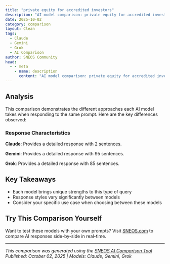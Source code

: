 ```yaml
---
title: "private equity for accredited investors"
description: "AI model comparison: private equity for accredited investors..."
date: 2025-10-02
category: comparison
layout: Clean
tags:
  - Claude
  - Gemini
  - Grok
  - AI Comparison
author: SNEOS Community
head:
  - - meta
    - name: description
      content: "AI model comparison: private equity for accredited investors..."
---
```


<ChatComparison
  title="private equity for accredited investors"
  prompt="private equity for accredited investors"
  :responses='{
    "Claude": "Private equity investing for accredited investors offers access to exclusive investment opportunities, but comes with important considerations:\n\n## **What is Private Equity?**\n- Investment in private companies or buyouts of public companies\n- Active management approach to improve company operations and value\n- Typically 5-10\u002B year investment horizons\n- Higher potential returns than public markets, but with greater risk and illiquidity\n\n## **Accredited Investor Requirements**\nTo invest, you must meet SEC criteria:\n- **Income**: $200k\u002B annually (individual) or $300k\u002B (joint) for 2\u002B years\n- **Net Worth**: $1M\u002B excluding primary residence\n- **Professional**: Hold Series 7, 65, or 82 licenses\n\n## **Access Methods**\n\n**Direct Investment:**\n- Minimum investments often $250k-$1M\u002B\n- Direct relationship with PE firms\n- Co-investment opportunities\n\n**Fund of Funds:**\n- Lower minimums ($25k-$100k)\n- Diversification across multiple PE funds\n- Additional layer of fees\n\n**Interval Funds:**\n- More liquid PE exposure\n- Lower minimums\n- Periodic redemption opportunities\n\n## **Key Considerations**\n\n**Pros:**\n- Potential for higher returns\n- Portfolio diversification\n- Access to expert management\n\n**Cons:**\n- High fees (2% management \u002B 20% carried interest typical)\n- Long lock-up periods\n- Limited liquidity\n- High minimum investments\n- Complex tax reporting\n\n## **Due Diligence Essentials**\n- Fund manager track record\n- Investment strategy and focus\n- Fee structure\n- Exit strategy timeline\n- Risk factors and past performance\n\nWould you like me to elaborate on any specific aspect of PE investing?",
    "Gemini": "Okay, let\u0027s break down private equity for accredited investors.  I\u0027ll cover the key aspects, including what it is, why it\u0027s attractive (and risky), how accredited investors can access it, and important considerations.\n\n**What is Private Equity?**\n\nPrivate equity (PE) refers to investments in companies that are *not* publicly traded on stock exchanges.  Instead of buying shares of a listed company, private equity firms typically:\n\n*   **Acquire entire companies:**  They might buy a struggling business, restructure it, and then sell it for a profit.\n*   **Make significant minority investments:**  They invest in a growing company to help it expand or achieve a specific goal.\n*   **Invest in distressed companies:** Buying companies at a discount due to financial challenges.\n\n**Key Characteristics of Private Equity:**\n\n*   **Illiquidity:**  This is a major factor. Private equity investments are *not* easily bought or sold.  You\u0027re typically locked in for several years (5-10 years is common).  There\u0027s no ready market like a stock exchange.\n*   **Higher Potential Returns (and Higher Risk):** Private equity aims for returns that exceed those available in public markets.  However, this comes with significantly higher risk. The companies are often less mature, operate in competitive landscapes, and lack the same regulatory oversight as public companies.\n*   **Active Management:**  PE firms don\u0027t just invest capital; they actively manage the companies they own or in which they invest. They often bring in experienced managers, implement new strategies, and make operational improvements.\n*   **Long-Term Investment Horizon:**  Private equity is a long-term game.  It takes time to turn around a company, grow it, or restructure it. Investors need to be patient and comfortable with illiquidity.\n*   **Information Asymmetry:**  Unlike public markets where information is widely available, information about private companies is often limited.  Due diligence is critical.\n*   **Use of Leverage:** PE firms often use debt (leverage) to finance acquisitions. This can amplify returns if the investment goes well, but it also magnifies losses if it goes poorly.\n\n**Why is Private Equity Attractive to Some Investors?**\n\n*   **Potential for Higher Returns:**  The primary appeal is the possibility of generating returns that outperform public market investments.  This is due to factors like active management, operational improvements, and the potential for significant growth in private companies.\n*   **Diversification:** Private equity can provide diversification benefits to a portfolio, as its returns may not be perfectly correlated with those of public stocks and bonds.\n*   **Access to Different Investment Opportunities:**  It allows investors to participate in the growth of companies that are not yet publicly traded, potentially capturing value before an IPO or other liquidity event.\n*   **Inflation Hedge:** Some private equity investments (like real assets) can act as an inflation hedge.\n\n**Risks of Private Equity Investing:**\n\n*   **Illiquidity:** As mentioned before, this is a major concern. You might not be able to access your capital when you need it.\n*   **Lack of Transparency:**  Private companies have less stringent reporting requirements than public companies, making it harder to assess their performance and financial health.\n*   **Valuation Challenges:**  Valuing private companies is more complex and subjective than valuing publicly traded companies.\n*   **High Management Fees and Carried Interest:**  PE firms charge significant management fees (typically around 2% per year) and a share of the profits (carried interest, typically 20%). This can eat into returns.\n*   **Market Risk:** Private equity investments are still subject to overall economic and market conditions. A recession or downturn can negatively impact the performance of portfolio companies.\n*   **Company-Specific Risk:**  The success of a private equity investment depends heavily on the performance of the specific companies in the portfolio.\n*   **Leverage Risk:** The use of debt can amplify losses if the investment doesn\u0027t perform as expected.\n*   **\u0022Blind Pool\u0022 Risk:**  In some cases, investors may commit capital to a fund without knowing exactly which companies the fund will invest in.\n*   **Manager Risk:** The success of a private equity investment depends heavily on the skill and expertise of the private equity firm managing the fund.\n\n**How Accredited Investors Can Access Private Equity:**\n\nBecause of the risks and illiquidity associated with private equity, access is generally restricted to accredited investors.  An \u0022accredited investor\u0022 is defined by the SEC and generally includes individuals who:\n\n*   Have a net worth of at least $1 million, excluding the value of their primary residence, *or*\n*   Have an individual income of at least $200,000 per year for the past two years (or $300,000 combined income with a spouse), with a reasonable expectation of reaching the same income level in the current year.\n\nHere are common ways accredited investors can access private equity:\n\n1.  **Private Equity Funds (Limited Partnerships):**\n\n    *   This is the most traditional route. Investors commit capital to a fund managed by a private equity firm. The fund invests in a portfolio of private companies.\n    *   **Minimum Investment:** Often very high (hundreds of thousands or even millions of dollars).\n    *   **Pros:** Diversification across multiple companies, professional management.\n    *   **Cons:** High fees, illiquidity, potential \u0022blind pool\u0022 risk.\n\n2.  **Fund of Funds:**\n\n    *   These funds invest in multiple private equity funds, providing further diversification.\n    *   **Minimum Investment:** May be lower than direct investment in a single PE fund.\n    *   **Pros:** Enhanced diversification, access to multiple PE managers.\n    *   **Cons:**  Another layer of fees (fees on fees), can dilute returns.\n\n3.  **Direct Investment (Rare for Individual Investors):**\n\n    *   Investing directly in a private company.  This is typically only feasible for very wealthy individuals with extensive industry knowledge and the resources to conduct thorough due diligence.\n    *   **Minimum Investment:**  Very high, and typically requires specialized knowledge.\n    *   **Pros:** Potentially higher returns (if successful), direct control.\n    *   **Cons:** Very high risk, requires significant expertise, very illiquid.\n\n4.  **Private Equity Secondaries:**\n\n    *   Buying existing commitments to private equity funds from other investors who want to exit early.\n    *   **Minimum Investment:** Can vary.\n    *   **Pros:** Potentially faster returns than primary fund investments, may be able to buy commitments at a discount.\n    *   **Cons:** Still illiquid, requires expertise in valuing secondary interests.\n\n5.  **Business Development Companies (BDCs):**\n\n    *   Publicly traded companies that invest in private, small- and medium-sized businesses.\n    *   **Minimum Investment:** Relatively low, as BDCs are traded on stock exchanges.\n    *   **Pros:**  Liquidity (relative to traditional PE), access to private equity for smaller investors.\n    *   **Cons:** Can be volatile, subject to market risk, may have high fees.  The publicly traded nature of BDCs can create a disconnect between the BDC\u0027s share price and the underlying value of its investments.\n\n6.  **Online Private Equity Platforms:**\n\n    *   Several online platforms have emerged that offer accredited investors access to private equity investments. These platforms often pool capital from multiple investors to meet the minimum investment requirements of PE funds or individual deals.\n    *   **Minimum Investment:**  Can be lower than traditional PE funds.\n    *   **Pros:** Lower investment minimums, easier access to deals, increased transparency (potentially).\n    *   **Cons:**  Still illiquid, fees can be high, due diligence is crucial to assess the quality of the deals offered on the platform.\n\n**Important Considerations for Accredited Investors:**\n\n*   **Diversification:** Don\u0027t put all your eggs in one basket.  Private equity should be part of a well-diversified portfolio.  Limit your allocation to a percentage that you can afford to lose without significantly impacting your financial well-being.\n*   **Due Diligence:**  Thoroughly research the private equity firm, its investment strategy, its track record, and the specific companies in its portfolio (if possible).  Understand the fees and carried interest structure.\n*   **Understand the Terms:**  Carefully review the limited partnership agreement or other investment documents.  Pay attention to the terms related to fees, distributions, liquidity, and voting rights.\n*   **Consult with a Financial Advisor:**  Before investing in private equity, consult with a qualified financial advisor who can help you assess your risk tolerance, investment goals, and overall financial situation.\n*   **Liquidity Needs:**  Ensure you have sufficient liquid assets to cover your short-term and long-term financial needs.  Don\u0027t invest in private equity if you might need the money in the near future.\n*   **Risk Tolerance:**  Private equity is a high-risk investment.  Be sure you are comfortable with the potential for significant losses.\n*   **Patience:**  Be prepared to hold your investment for several years, possibly 5-10 years or longer.\n\n**In Summary:**\n\nPrivate equity can be a potentially rewarding investment for accredited investors, but it comes with significant risks.  Thorough due diligence, a long-term investment horizon, and a strong understanding of the risks involved are essential.  Consulting with a qualified financial advisor is highly recommended.  Always remember that past performance is not indicative of future results.",
    "Grok": "Private equity (PE) for accredited investors represents a lucrative but high-risk investment opportunity that involves investing in privately held companies or taking ownership stakes in businesses with the aim of generating significant returns. Here\u0027s a detailed overview tailored to accredited investors considering private equity investments:\n\n### What is Private Equity?\nPrivate equity refers to investment funds, often managed by specialized firms, that pool capital from investors to acquire, manage, and often restructure private companies. These investments are not traded on public stock exchanges, distinguishing them from traditional stocks or bonds. The goal of private equity is to improve the company\u0027s performance, increase its value, and eventually sell it (through an IPO, merger, or acquisition) for a profit.\n\n### Who are Accredited Investors?\nAccredited investors are individuals or entities that meet specific financial criteria set by the U.S. Securities and Exchange Commission (SEC) under Regulation D of the Securities Act of 1933. These criteria are designed to ensure that investors have the financial sophistication and resources to bear the risks of private investments. As of the latest rules, an accredited investor includes:\n\n- Individuals with an annual income exceeding $200,000 (or $300,000 with a spouse) for the last two years, with a reasonable expectation of maintaining that income.\n- Individuals with a net worth exceeding $1 million (excluding the value of their primary residence), either individually or with a spouse.\n- Entities such as trusts, partnerships, or corporations with assets exceeding $5 million.\n- Certain professionals with specific certifications, designations, or credentials (e.g., Series 7, Series 65, or Series 82 license holders).\n\nAccredited investors have access to investment opportunities like private equity funds, hedge funds, and venture capital, which are not available to the general public due to their high risk and lack of regulatory oversight compared to public securities.\n\n### Why Private Equity Appeals to Accredited Investors\n1. **High Return Potential**: Private equity investments often target underperforming or growth-stage companies, aiming to transform them into profitable enterprises. Returns can significantly outperform public market investments if successful (historically averaging 10-15% annualized returns for top-performing funds).\n2. **Diversification**: Private equity provides exposure to asset classes outside traditional stocks and bonds, helping accredited investors diversify their portfolios.\n3. **Direct Impact**: Investors often play a more active role in the companies they invest in, particularly in smaller funds or direct investments, allowing for strategic influence over business operations.\n4. **Access to Exclusive Opportunities**: Accredited investors can participate in deals and funds that are not accessible to non-accredited individuals, often involving unique or niche market opportunities.\n\n### Types of Private Equity Investments for Accredited Investors\n1. **Private Equity Funds**:\n   - These are pooled investment vehicles managed by PE firms. Accredited investors commit capital to the fund, which is then used to acquire stakes in multiple companies.\n   - Common strategies include buyouts, growth capital, and distressed investments.\n   - Minimum investments often range from $250,000 to $1 million or more, depending on the fund.\n2. **Direct Investments**:\n   - Accredited investors with significant capital and expertise may invest directly in private companies, bypassing funds. This often involves taking a controlling or minority stake in a business.\n   - Direct investments require substantial due diligence and active involvement in company operations.\n3. **Co-Investments**:\n   - Some PE firms allow accredited investors to co-invest alongside the fund in specific deals, often with lower fees than investing in the fund itself.\n4. **Venture Capital (VC)**:\n   - A subset of private equity, VC focuses on early-stage or startup companies with high growth potential. This is riskier but can offer outsized returns if the company succeeds.\n5. **Secondary Market Investments**:\n   - Accredited investors can buy stakes in existing PE funds or companies from other investors through secondary markets, often at a discount.\n\n### Risks of Private Equity for Accredited Investors\n1. **Illiquidity**: Private equity investments typically have long lock-up periods (5-10 years or more), during which investors cannot access their capital. Exiting early, if possible, often incurs significant penalties or losses.\n2. **High Risk**: Many private companies fail, and even successful investments may take years to yield returns. There is no guarantee of profit, and capital loss is common.\n3. **Fees and Costs**: PE funds often charge high fees, including a management fee (typically 2% of assets under management) and a performance fee (often 20% of profits, known as \u00222-and-20\u0022 structure).\n4. **Lack of Transparency**: Unlike public companies, private equity investments have limited regulatory oversight and reporting requirements, making it harder to assess performance or risks.\n5. **Economic Sensitivity**: Private equity returns can be heavily influenced by economic conditions, interest rates, and market cycles.\n\n### How Accredited Investors Can Get Started\n1. **Verify Accreditation**: Ensure you meet the SEC\u2019s criteria for accredited investor status, and be prepared to provide documentation (e.g., tax returns, financial statements) to investment firms or funds.\n2. **Research PE Firms and Funds**:\n   - Look for reputable private equity firms with a strong track record. Some well-known firms include Blackstone, KKR, Carlyle Group, and Apollo Global Management.\n   - Evaluate their investment strategy, industry focus, historical returns, and fee structures.\n3. **Network and Build Relationships**:\n   - Private equity opportunities often arise through personal or professional networks. Joining investment clubs, attending industry events, or working with wealth advisors can provide access to deals.\n4. **Work with Advisors**:\n   - Engage financial advisors, lawyers, or accountants with expertise in private equity to guide you through the due diligence process and legal complexities.\n5. **Understand Commitment and Terms**:\n   - Review fund agreements or investment contracts carefully, paying attention to lock-up periods, capital calls (when the fund requests additional capital), and exit strategies.\n6. **Start Small**:\n   - If new to private equity, consider Smaller funds or co-investment opportunities with lower minimums to test the waters before committing larger sums.\n\n### Platforms and Resources for Accredited Investors\nSeveral platforms cater specifically to accredited investors seeking private equity opportunities:\n- **AngelList**: Focuses on venture capital and startup investments but also offers access to private equity deals.\n- **EquityZen**: Facilitates investments in pre-IPO companies and secondary market transactions.\n- **Forge Global**: A marketplace for buying and selling shares in private companies.\n- **Yieldstreet**: Provides access to alternative investments, including private equity and private business credit.\n- **Fundrise** (for real estate-focused private equity): While primarily real estate, some offerings overlap with private equity structures.\n\nAdditionally, wealth management firms like UBS, Morgan Stanley, or Goldman Sachs often offer private equity fund access to high-net-worth clients.\n\n### Tax Considerations\n- **Carried Interest**: If investing through a fund, profits may be taxed as carried interest, which is often treated as long-term capital gains (currently taxed at a lower rate than ordinary income, though subject to change under proposed legislation).\n- **Pass-Through Entities**: Many private equity investments are structured as partnerships, meaning income, losses, and deductions flow through to the investor\u2019s tax return.\n- **Complex Reporting**: Private equity investments may involve K-1 forms and other tax documents, which can complicate tax preparation. Consulting a tax advisor is recommended.\n\n### Conclusion\nPrivate equity offers accredited investors the potential for significant returns and diversification, but it comes with substantial risks, illiquidity, and high capital requirements. Before investing, thoroughly research opportunities, assess your risk tolerance, and ensure alignment with your overall financial goals. Working with experienced advisors and starting with smaller, well-vetted opportunities can help mitigate risks while gaining exposure to this exclusive asset class.\n\nIf you have specific questions about a particular private equity fund, strategy, or opportunity, feel free to provide more details, and I can assist further!"
  }'
  published-date="10:10"
/>

## Analysis

This comparison demonstrates the different approaches each AI model takes when responding to the same prompt. Here are the key differences observed:

### Response Characteristics

**Claude**: Provides a detailed response with 2 sentences. 

**Gemini**: Provides a detailed response with 95 sentences. 

**Grok**: Provides a detailed response with 85 sentences. 

## Key Takeaways

- Each model brings unique strengths to this type of query
- Response styles vary significantly between models
- Consider your specific use case when choosing between these models

## Try This Comparison Yourself

Want to test these models with your own prompts? Visit [SNEOS.com](https://sneos.com) to compare AI responses side-by-side in real-time.

---

*This comparison was generated using the [SNEOS AI Comparison Tool](https://sneos.com)*
*Published: October 02, 2025 | Models: Claude, Gemini, Grok*
